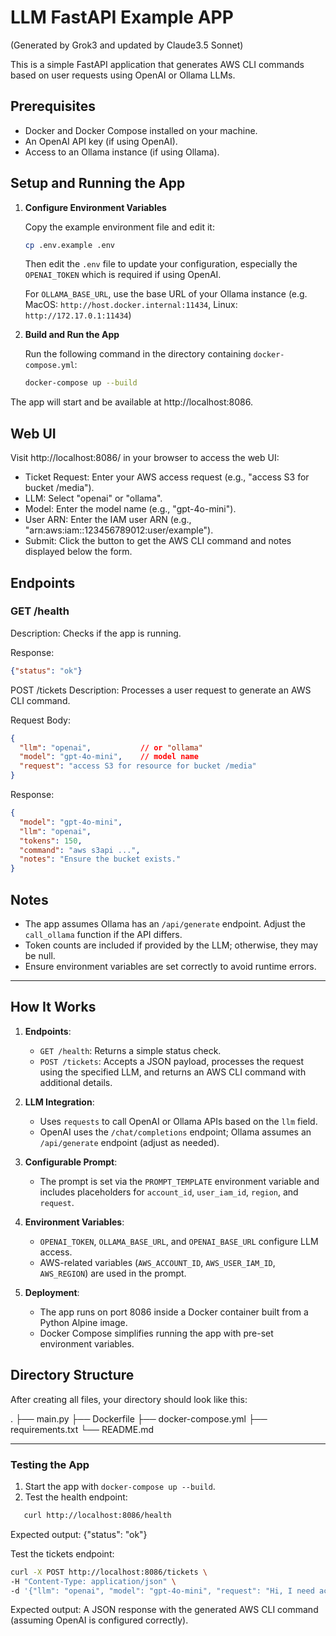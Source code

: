 # LLM FastAPI Example APP
(Generated by Grok3 and updated by Claude3.5 Sonnet)

This is a simple FastAPI application that generates AWS CLI commands based on user requests using OpenAI or Ollama LLMs.

## Prerequisites

- Docker and Docker Compose installed on your machine.
- An OpenAI API key (if using OpenAI).
- Access to an Ollama instance (if using Ollama).

## Setup and Running the App

1. **Configure Environment Variables**

   Copy the example environment file and edit it:
   ```bash
   cp .env.example .env
   ```
   Then edit the `.env` file to update your configuration, especially the `OPENAI_TOKEN` which is required if using OpenAI.

   For `OLLAMA_BASE_URL`, use the base URL of your Ollama instance (e.g. MacOS: `http://host.docker.internal:11434`, Linux: `http://172.17.0.1:11434`)

2. **Build and Run the App**

   Run the following command in the directory containing `docker-compose.yml`:

   ```bash
   docker-compose up --build
   ```


The app will start and be available at http://localhost:8086.

## Web UI
Visit http://localhost:8086/ in your browser to access the web UI:
- Ticket Request: Enter your AWS access request (e.g., "access S3 for bucket /media").
- LLM: Select "openai" or "ollama".
- Model: Enter the model name (e.g., "gpt-4o-mini").
- User ARN: Enter the IAM user ARN (e.g., "arn:aws:iam::123456789012:user/example").
- Submit: Click the button to get the AWS CLI command and notes displayed below the form.



## Endpoints

### GET /health
Description: Checks if the app is running.

Response: 
```json
{"status": "ok"}
```

POST /tickets
Description: Processes a user request to generate an AWS CLI command.

Request Body:
```json
{
  "llm": "openai",           // or "ollama"
  "model": "gpt-4o-mini",    // model name
  "request": "access S3 for resource for bucket /media"
}
```

Response:
```json
{
  "model": "gpt-4o-mini",
  "llm": "openai",
  "tokens": 150,
  "command": "aws s3api ...",
  "notes": "Ensure the bucket exists."
}
```


## Notes
- The app assumes Ollama has an `/api/generate` endpoint. Adjust the `call_ollama` function if the API differs.
- Token counts are included if provided by the LLM; otherwise, they may be null.
- Ensure environment variables are set correctly to avoid runtime errors.

---

## How It Works

1. **Endpoints**:
   - `GET /health`: Returns a simple status check.
   - `POST /tickets`: Accepts a JSON payload, processes the request using the specified LLM, and returns an AWS CLI command with additional details.

2. **LLM Integration**:
   - Uses `requests` to call OpenAI or Ollama APIs based on the `llm` field.
   - OpenAI uses the `/chat/completions` endpoint; Ollama assumes an `/api/generate` endpoint (adjust as needed).

3. **Configurable Prompt**:
   - The prompt is set via the `PROMPT_TEMPLATE` environment variable and includes placeholders for `account_id`, `user_iam_id`, `region`, and `request`.

4. **Environment Variables**:
   - `OPENAI_TOKEN`, `OLLAMA_BASE_URL`, and `OPENAI_BASE_URL` configure LLM access.
   - AWS-related variables (`AWS_ACCOUNT_ID`, `AWS_USER_IAM_ID`, `AWS_REGION`) are used in the prompt.

5. **Deployment**:
   - The app runs on port 8086 inside a Docker container built from a Python Alpine image.
   - Docker Compose simplifies running the app with pre-set environment variables.

## Directory Structure

After creating all files, your directory should look like this:

.
├── main.py
├── Dockerfile
├── docker-compose.yml
├── requirements.txt
└── README.md

---

### Testing the App

1. Start the app with `docker-compose up --build`.
2. Test the health endpoint:
```bash
   curl http://localhost:8086/health
```

Expected output: {"status": "ok"}

Test the tickets endpoint:

```bash
curl -X POST http://localhost:8086/tickets \
-H "Content-Type: application/json" \
-d '{"llm": "openai", "model": "gpt-4o-mini", "request": "Hi, I need access to S3 for resource for bucket /media. Thanks!", "user_arn": "arn:aws:iam::123456789012:user/example"}'
```

Expected output: A JSON response with the generated AWS CLI command (assuming OpenAI is configured correctly).

